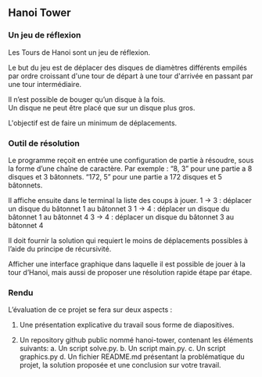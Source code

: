 ## Hanoi Tower

### Un jeu de réflexion

Les Tours de Hanoi sont un jeu de réflexion.<br>

Le but du jeu est de déplacer des disques de diamètres différents empilés par ordre croissant d'une tour de départ à une tour d'arrivée en passant par une tour intermédiaire.<br>

Il n’est possible de bouger qu’un disque à la fois.<br>
Un disque ne peut être placé que sur un disque plus gros.<br>

L'objectif est de faire un minimum de déplacements.


### Outil de résolution

Le programme reçoit en entrée une configuration de partie à résoudre, sous la forme d’une chaîne de caractère. Par exemple :
“8, 3” pour une partie a 8 disques et 3 bâtonnets.
“172, 5” pour une partie a 172 disques et 5 bâtonnets.

Il affiche ensuite dans le terminal la liste des
coups à jouer.
1 -> 3 : déplacer un disque du bâtonnet 1 au bâtonnet 3
1 -> 4 : déplacer un disque du bâtonnet 1 au bâtonnet 4
3 -> 4 : déplacer un disque du bâtonnet 3 au bâtonnet 4

Il doit fournir la solution qui requiert le moins de
déplacements possibles à l’aide du principe de récursivité.

Afficher une interface graphique dans laquelle il est possible de jouer à la tour d’Hanoi, mais aussi de proposer une résolution rapide étape par étape.<br>

### Rendu

L’évaluation de ce projet se fera sur deux aspects :
1. Une présentation explicative du travail sous forme de diapositives.

2. Un repository github public nommé hanoi-tower, contenant les éléments
suivants:
a. Un script solve.py.
b. Un script main.py.
c. Un script graphics.py
d. Un fichier README.md présentant la problématique du projet, la solution
proposée et une conclusion sur votre travail.

